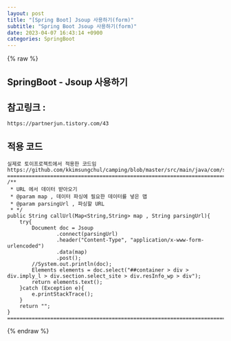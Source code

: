 ```yaml
---  
layout: post  
title: "[Spring Boot] Jsoup 사용하기(form)"  
subtitle: "Spring Boot Jsoup 사용하기(form)"  
date: 2023-04-07 16:43:14 +0900  
categories: SpringBoot  
---  
```

{% raw %}  
## SpringBoot - Jsoup 사용하기  
  
## 참고링크 :  
	https://partnerjun.tistory.com/43  
  
## 적용 코드  
	실제로 토이프로젝트에서 적용한 코드임  
	https://github.com/kkimsungchul/camping/blob/master/src/main/java/com/sungchul/camping/reservation/ThankYouCampingReservationService.java  
	======================================================================================================  
    /**  
     * URL 에서 데이터 받아오기  
     * @param map , 데이터 파싱에 필요한 데이터를 넣은 맵  
     * @param parsingUrl , 파싱할 URL  
     * */  
    public String callUrl(Map<String,String> map , String parsingUrl){  
        try{  
            Document doc = Jsoup  
                    .connect(parsingUrl)  
                    .header("Content-Type", "application/x-www-form-urlencoded")  
                    .data(map)  
                    .post();  
            //System.out.println(doc);  
            Elements elements = doc.select("##container > div > div.imply_l > div.section.select_site > div.resInfo_wp > div");  
            return elements.text();  
        }catch (Exception e){  
            e.printStackTrace();  
        }  
        return "";  
    }  
	======================================================================================================  
{% endraw %}